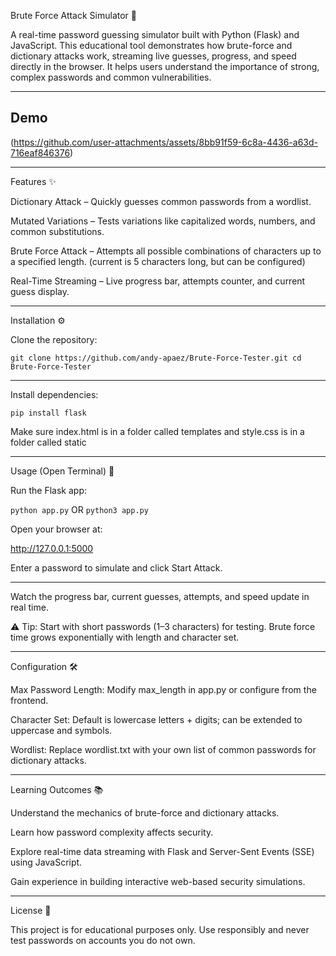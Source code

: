 Brute Force Attack Simulator 🔐

A real-time password guessing simulator built with Python (Flask) and JavaScript.
This educational tool demonstrates how brute-force and dictionary attacks work, streaming live guesses, progress, and speed directly in the browser.
It helps users understand the importance of strong, complex passwords and common vulnerabilities.

---
## Demo
(https://github.com/user-attachments/assets/8bb91f59-6c8a-4436-a63d-716eaf846376)

---
Features ✨

Dictionary Attack – Quickly guesses common passwords from a wordlist.

Mutated Variations – Tests variations like capitalized words, numbers, and common substitutions.

Brute Force Attack – Attempts all possible combinations of characters up to a specified length. (current is 5 characters long, but can be configured)

Real-Time Streaming – Live progress bar, attempts counter, and current guess display.

---
Installation ⚙️

Clone the repository:

`git clone https://github.com/andy-apaez/Brute-Force-Tester.git
cd Brute-Force-Tester`

---
Install dependencies:

`pip install flask`


Make sure index.html is in a folder called templates and style.css is in a folder called static

---
Usage (Open Terminal) 🚀

Run the Flask app:

`python app.py` OR `python3 app.py`


Open your browser at:

http://127.0.0.1:5000

Enter a password to simulate and click Start Attack.

---
Watch the progress bar, current guesses, attempts, and speed update in real time.

⚠ Tip: Start with short passwords (1–3 characters) for testing. Brute force time grows exponentially with length and character set.

---
Configuration 🛠️

Max Password Length: Modify max_length in app.py or configure from the frontend.

Character Set: Default is lowercase letters + digits; can be extended to uppercase and symbols.

Wordlist: Replace wordlist.txt with your own list of common passwords for dictionary attacks.

---
Learning Outcomes 📚

Understand the mechanics of brute-force and dictionary attacks.

Learn how password complexity affects security.

Explore real-time data streaming with Flask and Server-Sent Events (SSE) using JavaScript.

Gain experience in building interactive web-based security simulations.

---
License 📝

This project is for educational purposes only. Use responsibly and never test passwords on accounts you do not own.

